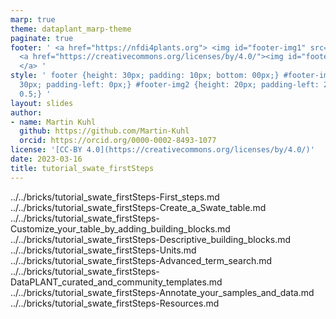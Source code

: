 ```yaml
---
marp: true
theme: dataplant_marp-theme
paginate: true
footer: ' <a href="https://nfdi4plants.org"> <img id="footer-img1" src="./../../../img/_logos/DataPLANT/DataPLANT_logo_square_bg_transparent.svg"></a>
  <a href="https://creativecommons.org/licenses/by/4.0/"><img id="footer-img2" src="./../../../img/_logos/CreativeCommons/by.svg">
  </a> '
style: ' footer {height: 30px; padding: 10px; bottom: 00px;} #footer-img1 {height:
  30px; padding-left: 0px;} #footer-img2 {height: 20px; padding-left: 20px; opacity:
  0.5;} '
layout: slides
author:
- name: Martin Kuhl
  github: https://github.com/Martin-Kuhl
  orcid: https://orcid.org/0000-0002-8493-1077
license: '[CC-BY 4.0](https://creativecommons.org/licenses/by/4.0/)'
date: 2023-03-16
title: tutorial_swate_firstSteps
---
```


../../bricks/tutorial_swate_firstSteps-First_steps.md
../../bricks/tutorial_swate_firstSteps-Create_a_Swate_table.md
../../bricks/tutorial_swate_firstSteps-Customize_your_table_by_adding_building_blocks.md
../../bricks/tutorial_swate_firstSteps-Descriptive_building_blocks.md
../../bricks/tutorial_swate_firstSteps-Units.md
../../bricks/tutorial_swate_firstSteps-Advanced_term_search.md
../../bricks/tutorial_swate_firstSteps-DataPLANT_curated_and_community_templates.md
../../bricks/tutorial_swate_firstSteps-Annotate_your_samples_and_data.md
../../bricks/tutorial_swate_firstSteps-Resources.md
